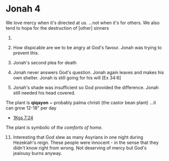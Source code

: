 # Jonah 4

We love mercy when it's directed at us.
...not when it's for others.
We also tend to hope for the destruction of [other] sinners

1) 

2) How dispicable are we to be angry at God's favour.
Jonah was trying to prevent this.

3) Jonah's second plea for death


5) Jonah never answers God's question.
Jonah again leaves and makes his own shelter.
Jonah is still going for his will
[Ex 34:6]

6) Jonah's shade was insufficient so God provided the difference.
Jonah still needed his head covered.

The plant is __qiqayon__ ~ probably palma christi (the castor bean plant)
...it can grow 12-18" per day
- [1Kgs 7:24]()

The plant is symbolic of _the comforts of home_.


11) Interesting that God slew as many Asyrians in one night during Hezekiah's reign.
These people were innocent - in the sense that they didn't know right from wrong.  Not deserving of mercy but God's jealousy burns anyway.


